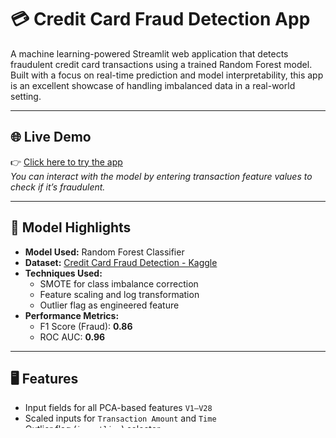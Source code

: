 # 💳 Credit Card Fraud Detection App

A machine learning-powered Streamlit web application that detects fraudulent credit card transactions using a trained Random Forest model. Built with a focus on real-time prediction and model interpretability, this app is an excellent showcase of handling imbalanced data in a real-world setting.

---

## 🌐 Live Demo

👉 [Click here to try the app](https://new-fraud-detection-app.streamlit.app)  
_You can interact with the model by entering transaction feature values to check if it’s fraudulent._

---

## 🧠 Model Highlights

- **Model Used:** Random Forest Classifier
- **Dataset:** [Credit Card Fraud Detection - Kaggle](https://www.kaggle.com/datasets/mlg-ulb/creditcardfraud)
- **Techniques Used:**
  - SMOTE for class imbalance correction
  - Feature scaling and log transformation
  - Outlier flag as engineered feature
- **Performance Metrics:**
  - F1 Score (Fraud): **0.86**
  - ROC AUC: **0.96**

---

## 🖥️ Features

- Input fields for all PCA-based features `V1–V28`
- Scaled inputs for `Transaction Amount` and `Time`
- Outlier flag (`is_outlier`) selector
- Real-time fraud probability output
- Confidence level for every prediction
- Clean, interactive UI with Streamlit

---

## 📁 Project Structure

📦 fraud-detection-app/
├── app.py # Streamlit frontend
├── fraud_detection_rf_model.pkl # Trained ML model
├── requirements.txt # Python dependencies
└── README.md # Project documentation



---

Special thanks to the ULB Machine Learning Group for providing the credit card fraud dataset on Kaggle.
